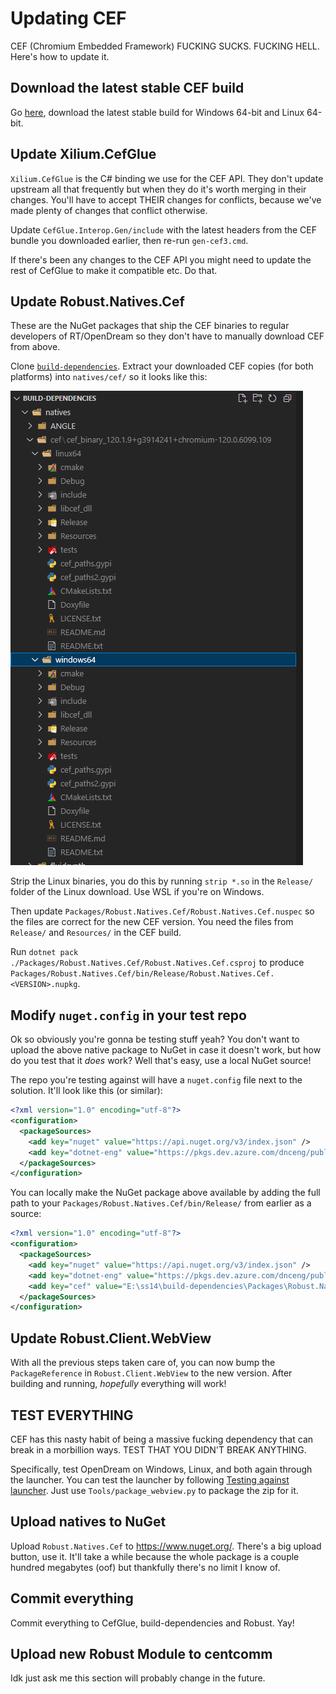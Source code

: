 # Updating CEF

CEF (Chromium Embedded Framework) FUCKING SUCKS. FUCKING HELL. Here's how to update it.

## Download the latest stable CEF build

Go [here](https://cef-builds.spotifycdn.com/index.html), download the latest stable build for Windows 64-bit and Linux 64-bit.

## Update Xilium.CefGlue

`Xilium.CefGlue` is the C# binding we use for the CEF API. They don't update upstream all that frequently but when they do it's worth merging in their changes. You'll have to accept THEIR changes for conflicts, because we've made plenty of changes that conflict otherwise.

Update `CefGlue.Interop.Gen/include` with the latest headers from the CEF bundle you downloaded earlier, then re-run `gen-cef3.cmd`.

If there's been any changes to the CEF API you might need to update the rest of CefGlue to make it compatible etc. Do that.

## Update Robust.Natives.Cef

These are the NuGet packages that ship the CEF binaries to regular developers of RT/OpenDream so they don't have to manually download CEF from above.

Clone [`build-dependencies`](https://github.com/space-wizards/build-dependencies). Extract your downloaded CEF copies (for both platforms) into `natives/cef/` so it looks like this: 

![](../assets/engine-development/cef-update-build-dependencies.png)

Strip the Linux binaries, you do this by running `strip *.so` in the `Release/` folder of the Linux download. Use WSL if you're on Windows.

Then update `Packages/Robust.Natives.Cef/Robust.Natives.Cef.nuspec` so the files are correct for the new CEF version. You need the files from `Release/` and `Resources/` in the CEF build.

Run `dotnet pack ./Packages/Robust.Natives.Cef/Robust.Natives.Cef.csproj` to produce `Packages/Robust.Natives.Cef/bin/Release/Robust.Natives.Cef.<VERSION>.nupkg`.

## Modify `nuget.config` in your test repo

Ok so obviously you're gonna be testing stuff yeah? You don't want to upload the above native package to NuGet in case it doesn't work, but how do you test that it *does* work? Well that's easy, use a local NuGet source!

The repo you're testing against will have a `nuget.config` file next to the solution. It'll look like this (or similar):

```xml
<?xml version="1.0" encoding="utf-8"?>
<configuration>
  <packageSources>
  	<add key="nuget" value="https://api.nuget.org/v3/index.json" />
    <add key="dotnet-eng" value="https://pkgs.dev.azure.com/dnceng/public/_packaging/dotnet-eng/nuget/v3/index.json" />
  </packageSources>
</configuration>
```

You can locally make the NuGet package above available by adding the full path to your `Packages/Robust.Natives.Cef/bin/Release/` from earlier as a source: 

```xml
<?xml version="1.0" encoding="utf-8"?>
<configuration>
  <packageSources>
  	<add key="nuget" value="https://api.nuget.org/v3/index.json" />
    <add key="dotnet-eng" value="https://pkgs.dev.azure.com/dnceng/public/_packaging/dotnet-eng/nuget/v3/index.json" />
    <add key="cef" value="E:\ss14\build-dependencies\Packages\Robust.Natives.Cef\bin\Release" />
  </packageSources>
</configuration>
```

## Update Robust.Client.WebView

With all the previous steps taken care of, you can now bump the `PackageReference` in `Robust.Client.WebView` to the new version. After building and running, *hopefully* everything will work!

## TEST EVERYTHING

CEF has this nasty habit of being a massive fucking dependency that can break in a morbillion ways. TEST THAT YOU DIDN'T BREAK ANYTHING.

Specifically, test OpenDream on Windows, Linux, and both again through the launcher. You can test the launcher by following [Testing against launcher](./testing-against-launcher.md). Just use `Tools/package_webview.py` to package the zip for it.

## Upload natives to NuGet

Upload `Robust.Natives.Cef` to https://www.nuget.org/. There's a big upload button, use it. It'll take a while because the whole package is a couple hundred megabytes (oof) but thankfully there's no limit I know of.

## Commit everything

Commit everything to CefGlue, build-dependencies and Robust. Yay!

## Upload new Robust Module to centcomm

Idk just ask me this section will probably change in the future.
